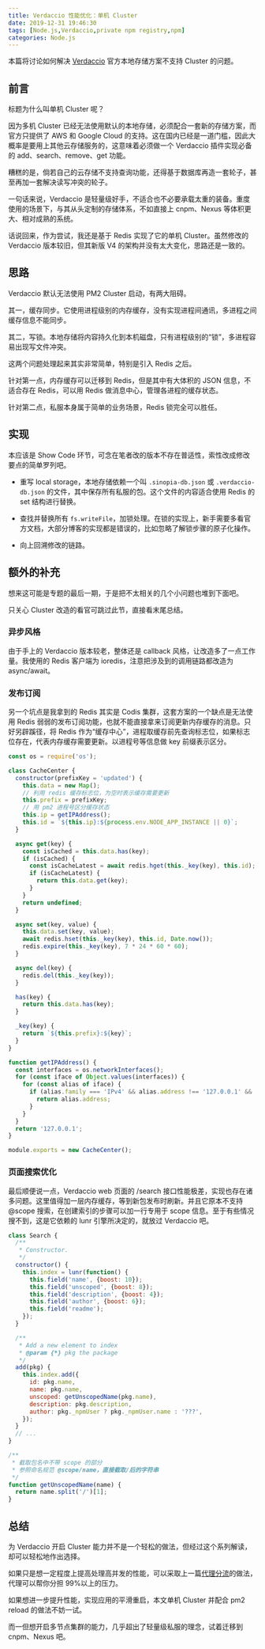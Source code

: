 ```yaml
---
title: Verdaccio 性能优化：单机 Cluster
date: 2019-12-31 19:46:30
tags: [Node.js,Verdaccio,private npm registry,npm]
categories: Node.js
---
```


本篇将讨论如何解决 [Verdaccio](https://github.com/verdaccio/verdaccio) 官方本地存储方案不支持 Cluster 的问题。

<!--more-->

## 前言

标题为什么叫单机 Cluster 呢？

因为多机 Cluster 已经无法使用默认的本地存储，必须配合一套新的存储方案，而官方只提供了 AWS 和 Google Cloud 的支持。这在国内已经是一道门槛，因此大概率是要用上其他云存储服务的，这意味着必须做一个 Verdaccio 插件实现必备的 add、search、remove、get 功能。

糟糕的是，倘若自己的云存储不支持查询功能，还得基于数据库再造一套轮子，甚至再加一套解决读写冲突的轮子。

一句话来说，Verdaccio 是轻量级好手，不适合也不必要承载太重的装备。重度使用的场景下，与其从头定制的存储体系，不如直接上 cnpm、Nexus 等体积更大、相对成熟的系统。

话说回来，作为尝试，我还是基于 Redis 实现了它的单机 Cluster。虽然修改的 Verdaccio 版本较旧，但其新版 V4 的架构并没有太大变化，思路还是一致的。

## 思路
Verdaccio 默认无法使用 PM2 Cluster 启动，有两大阻碍。

其一，缓存同步。它使用进程级别的内存缓存，没有实现进程间通讯，多进程之间缓存信息不能同步。

其二，写锁。本地存储将内容持久化到本机磁盘，只有进程级别的“锁”，多进程容易出现写文件冲突。

这两个问题处理起来其实非常简单，特别是引入 Redis 之后。

针对第一点，内存缓存可以迁移到 Redis，但是其中有大体积的 JSON 信息，不适合存在 Redis，可以用 Redis 做消息中心，管理各进程的缓存状态。

针对第二点，私服本身属于简单的业务场景，Redis 锁完全可以胜任。

## 实现
本应该是 Show Code 环节，可念在笔者改的版本不存在普适性，索性改成修改要点的简单罗列吧。

- 重写 local storage，本地存储依赖一个叫 `.sinopia-db.json` 或 `.verdaccio-db.json` 的文件，其中保存所有私服的包。这个文件的内容适合使用 Redis 的 set 结构进行替换。

- 查找并替换所有 `fs.writeFile`，加锁处理。在锁的实现上，新手需要多看官方文档，大部分博客的实现都是错误的，比如忽略了解锁步骤的原子化操作。

- 向上回溯修改的链路。

## 额外的补充
想来这可能是专题的最后一期，于是把不太相关的几个小问题也堆到下面吧。

只关心 Cluster 改造的看官可跳过此节，直接看末尾总结。

### 异步风格
由于手上的 Verdaccio 版本较老，整体还是 callback 风格，让改造多了一点工作量。我使用的 Redis 客户端为 ioredis，注意把涉及到的调用链路都改造为 async/await。

### 发布订阅
另一个坑点是我拿到的 Redis 其实是 Codis 集群，这套方案的一个缺点是无法使用 Redis 弱弱的发布订阅功能，也就不能直接拿来订阅更新内存缓存的消息。只好另辟蹊径，将 Redis 作为“缓存中心”，进程取缓存前先查询标志位，如果标志位存在，代表内存缓存需要更新。以进程号等信息做 key 前缀表示区分。

```js
const os = require('os');

class CacheCenter {
  constructor(prefixKey = 'updated') {
    this.data = new Map();
    // 利用 redis 缓存标志位，为空时表示缓存需要更新
    this.prefix = prefixKey;
    // 用 pm2 进程号区分缓存状态
    this.ip = getIPAddress();
    this.id = `${this.ip}:${process.env.NODE_APP_INSTANCE || 0}`;
  }

  async get(key) {
    const isCached = this.data.has(key);
    if (isCached) {
      const isCacheLatest = await redis.hget(this._key(key), this.id);
      if (isCacheLatest) {
        return this.data.get(key);
      }
    }
    return undefined;
  }

  async set(key, value) {
    this.data.set(key, value);
    await redis.hset(this._key(key), this.id, Date.now());
    redis.expire(this._key(key), 7 * 24 * 60 * 60);
  }

  async del(key) {
    redis.del(this._key(key));
  }

  has(key) {
    return this.data.has(key);
  }

  _key(key) {
    return `${this.prefix}:${key}`;
  }
}

function getIPAddress() {
  const interfaces = os.networkInterfaces();
  for (const iface of Object.values(interfaces)) {
    for (const alias of iface) {
      if (alias.family === 'IPv4' && alias.address !== '127.0.0.1' && !alias.internal) {
        return alias.address;
      }
    }
  }
  return '127.0.0.1';
}

module.exports = new CacheCenter();
```

### 页面搜索优化
最后顺便说一点，Verdaccio web 页面的 /search 接口性能极差，实现也存在诸多问题。这里值得加一层内存缓存，等到新包发布时刷新。并且它原本不支持 @scope 搜索，在创建索引的步骤可以加一行专用于 scope 信息。至于有些情况搜不到，这是它依赖的 lunr 引擎所决定的，就放过 Verdaccio 吧。

```js
class Search {
  /**
   * Constructor.
   */
  constructor() {
    this.index = lunr(function() {
      this.field('name', {boost: 10});
      this.field('unscoped', {boost: 8});
      this.field('description', {boost: 4});
      this.field('author', {boost: 6});
      this.field('readme');
    });
  }

  /**
   * Add a new element to index
   * @param {*} pkg the package
   */
  add(pkg) {
    this.index.add({
      id: pkg.name,
      name: pkg.name,
      unscoped: getUnscopedName(pkg.name),
      description: pkg.description,
      author: pkg._npmUser ? pkg._npmUser.name : '???',
    });
  }
  // ...
}

/**
 * 截取包名中不带 scope 的部分
 * 参照命名规范 @scope/name，直接截取/后的字符串
 */
function getUnscopedName(name) {
  return name.split('/')[1];
}
```

## 总结
为 Verdaccio 开启 Cluster 能力并不是一个轻松的做法，但经过这个系列解读，却可以轻松地作出选择。

如果只是想一定程度上提高处理高并发的性能，可以采取上一篇[代理分流](https://claude-ray.github.io/2019/10/22/optimize-verdaccio-proxy/)的做法，代理可以帮你分担 99%以上的压力。

如果想进一步提升性能，实现应用的平滑重启，本文单机 Cluster 并配合 pm2 reload 的做法不妨一试。

而一但想开启多节点集群的能力，几乎超出了轻量级私服的理念，试着迁移到 cnpm、Nexus 吧。
